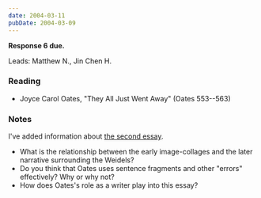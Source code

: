 ```yaml
---
date: 2004-03-11
pubDate: 2004-03-09
---
```


**Response 6 due.**

Leads: Matthew N., Jin Chen H.

### Reading

* Joyce Carol Oates, "They All Just Went Away" (Oates 553--563)

### Notes

I've added information about [the second essay](../syllabus#essay-2).

* What is the relationship between the early image-collages and the later narrative surrounding the Weidels?
* Do you think that Oates uses sentence fragments and other "errors" effectively? Why or why not?
* How does Oates's role as a writer play into this essay?
